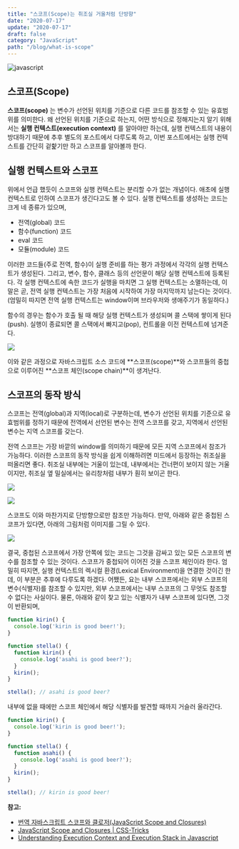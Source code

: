 ```yaml
---
title: "스코프(Scope)는 취조실 거울처럼 단방향"
date: "2020-07-17"
update: "2020-07-17"
draft: false
category: "JavaScript"
path: "/blog/what-is-scope"
---
```


![javascript](https://blog.martinwork.co.kr/images/javascript/javascript.png)

## 스코프(Scope)
**스코프(scope)** 는 변수가 선언된 위치를 기준으로 다른 코드를 참조할 수 있는 유효범위를 의미한다. 왜 선언된 위치를 기준으로 하는지, 어떤 방식으로 정해지는지 알기 위해서는 **실행 컨텍스트(execution context)** 를 알아야만 하는데, 실행 컨텍스트의 내용이 방대하기 때문에 추후 별도의 포스트에서 다루도록 하고, 이번 포스트에서는 실행 컨텍스트를 간단히 겉핥기만 하고 스코프를 알아볼까 한다.

## 실행 컨텍스트와 스코프
위에서 언급 했듯이 스코프와 실행 컨텍스트는 분리할 수가 없는 개념이다. 애초에 실행 컨텍스트로 인하여 스코프가 생긴다고도 볼 수 있다.
실행 컨텍스트를 생성하는 코드는 크게 네 종류가 있으며,
- 전역(global) 코드
- 함수(function) 코드
- eval 코드
- 모듈(module) 코드

이러한 코드들(주로 전역, 함수)이 실행 준비를 하는 평가 과정에서 각각의 실행 컨텍스트가 생성된다. 그리고, 변수, 함수, 클래스 등의 선언문이 해당 실행 컨텍스트에 등록된다. 각 실행 컨텍스트에 속한 코드가 실행을 마치면 그 실행 컨텍스트는 소멸하는데, 이 말은 곧, 전역 실행 컨텍스트는 가장 처음에 시작하여 가장 마지막까지 남는다는 것이다.(엄밀히 따지면 전역 실행 컨텍스트는 window이며 브라우저와 생애주기가 동일하다.)

함수의 경우는 함수가 호출 될 때 해당 실행 컨텍스트가 생성되며 콜 스택에 쌓이게 된다(push). 실행이 종료되면 콜 스택에서 빠지고(pop), 컨트롤을 이전 컨텍스트에 넘겨준다.

![](https://cdn-images-1.medium.com/max/2400/1*ACtBy8CIepVTOSYcVwZ34Q.png)

이와 같은 과정으로 자바스크립트 소스 코드에 **스코프(scope)**와 스코프들의 중첩으로 이루어진 **스코프 체인(scope chain)**이 생겨난다. 

## 스코프의 동작 방식
스코프는 전역(global)과 지역(local)로 구분하는데, 변수가 선언된 위치를 기준으로 유효범위를 정하기 때문에 전역에서 선언된 변수는 전역 스코프를 갖고, 지역에서 선언된 변수는 지역 스코프를 갖는다. 

전역 스코프는 가장 바깥의 window를 의미하기 때문에 모든 지역 스코프에서 참조가 가능하다. 이러한 스코프의 동작 방식을 쉽게 이해하려면 미드에서 등장하는 취조실을 떠올리면 좋다. 취조실 내부에는 거울이 있는데, 내부에서는 건너편이 보이지 않는 거울이지만, 취조실 옆 밀실에서는 유리창처럼 내부가 훤히 보이곤 한다.

![](https://i.ytimg.com/vi/P7Qadimv1M8/maxresdefault.jpg)

![](https://cdn-images-1.medium.com/max/2400/1*94wTu61tmltShnyb5U0kgw.png)

스코프도 이와 마찬가지로 단방향으로만 참조만 가능하다. 만약, 아래와 같은 중첩된 스코프가 있다면, 아래의 그림처럼 이미지를 그릴 수 있다.

![](https://cdn-images-1.medium.com/max/1600/1*okKkgfvr31oBiI_Gs90CPg.png)

결국, 중첩된 스코프에서 가장 안쪽에 있는 코드는 그것을 감싸고 있는 모든 스코프의 변수를 참조할 수 있는 것이다.
스코프가 중첩되어 이어진 것을 스코프 체인이라 한다. 엄밀히 따지면, 실행 컨텍스트의 렉시컬 환경(Lexical Environment)을 연결한 것이긴 한데, 이 부분은 추후에 다루도록 하겠다. 어쨌든, 요는 내부 스코프에서는 외부 스코프의 변수(식별자)를 참조할 수 있지만, 외부 스코프에서는 내부 스코프의 그 무엇도 참조할 수 없다는 사실이다. 물론, 아래와 같이 찾고 있는 식별자가 내부 스코프에 있다면, 그것이 반환되며,

```js
function kirin() {
  console.log('kirin is good beer!');
}

function stella() {
  function kirin() {
    console.log('asahi is good beer?');
  }
  kirin();
}

stella(); // asahi is good beer?
```

내부에 없을 때에만 스코프 체인에서 해당 식별자를 발견할 때까지 거슬러 올라간다.

```js
function kirin() {
  console.log('kirin is good beer!');
}

function stella() {
  function asahi() {
    console.log('asahi is good beer?');
  }
  kirin();
}

stella(); // kirin is good beer!
```

**참고:**
- [번역 자바스크립트 스코프와 클로저(JavaScript Scope and Closures)](https://medium.com/@khwsc1/%EB%B2%88%EC%97%AD-%EC%9E%90%EB%B0%94%EC%8A%A4%ED%81%AC%EB%A6%BD%ED%8A%B8-%EC%8A%A4%EC%BD%94%ED%94%84%EC%99%80-%ED%81%B4%EB%A1%9C%EC%A0%80-javascript-scope-and-closures-8d402c976d19)
- [JavaScript Scope and Closures | CSS-Tricks](https://css-tricks.com/javascript-scope-closures/)
- [Understanding Execution Context and Execution Stack in Javascript](https://blog.bitsrc.io/understanding-execution-context-and-execution-stack-in-javascript-1c9ea8642dd0)